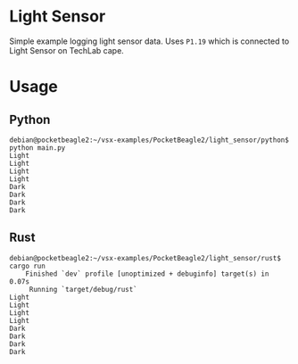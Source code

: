 # Light Sensor

Simple example logging light sensor data. Uses `P1.19` which is connected to Light Sensor on TechLab cape.

# Usage

## Python

```console
debian@pocketbeagle2:~/vsx-examples/PocketBeagle2/light_sensor/python$ python main.py
Light
Light
Light
Light
Dark
Dark
Dark
Dark
```

## Rust

```console
debian@pocketbeagle2:~/vsx-examples/PocketBeagle2/light_sensor/rust$ cargo run
    Finished `dev` profile [unoptimized + debuginfo] target(s) in 0.07s
     Running `target/debug/rust`
Light
Light
Light
Light
Dark
Dark
Dark
Dark
```
